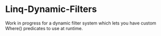 # Linq-Dynamic-Filters
Work in progress for a dynamic filter system which lets you have custom Where() predicates to use at runtime.
